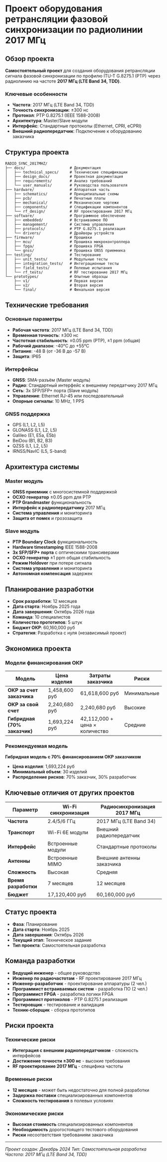 # Проект оборудования ретрансляции фазовой синхронизации по радиолинии 2017 МГц

## Обзор проекта

**Самостоятельный проект** для создания оборудования ретрансляции сигнала фазовой синхронизации по профилю ITU-T G.8275.1 (PTP) через радиолинию на частоте **2017 МГц (LTE Band 34, TDD)**.

### Ключевые особенности

- **Частота**: 2017 МГц (LTE Band 34, TDD)
- **Точность синхронизации**: ±300 нс
- **Протокол**: PTP G.8275.1 (IEEE 1588-2008)
- **Архитектура**: Master/Slave модули
- **Интерфейс**: Стандартные протоколы (Ethernet, CPRI, eCPRI)
- **Внешний радиопередатчик**: Подключение к оборудованию заказчика

## Структура проекта

```
RADIO_SYNC_2017MHZ/
├── docs/                    # Документация
│   ├── technical_specs/     # Технические спецификации
│   ├── design_docs/         # Проектная документация
│   ├── requirements/        # Анализ требований
│   └── user_manuals/        # Руководства пользователя
├── hardware/                # Аппаратная часть
│   ├── schematics/          # Принципиальные схемы
│   ├── pcb/                 # Печатные платы
│   ├── mechanical/          # Механические чертежи
│   ├── components/          # Спецификации компонентов
│   └── rf_design/           # RF проектирование 2017 МГц
├── software/                # Программное обеспечение
│   ├── embedded/            # Встраиваемое ПО
│   ├── management/          # Система управления
│   ├── protocols/           # PTP G.8275.1 реализация
│   └── drivers/             # Драйверы устройств
├── firmware/                # Прошивки
│   ├── mcu/                 # Прошивка микроконтроллера
│   ├── fpga/                # Прошивка FPGA
│   └── gnss/                # Прошивка GNSS приемника
├── testing/                 # Тестирование
│   ├── unit_tests/          # Модульные тесты
│   ├── integration_tests/   # Интеграционные тесты
│   ├── field_tests/         # Полевые испытания
│   └── rf_tests/            # RF тестирование 2017 МГц
└── prototypes/              # Опытные образцы
    ├── v1/                  # Первая версия
    ├── v2/                  # Вторая версия
    └── final/               # Финальная версия
```

## Технические требования

### Основные параметры
- **Рабочая частота**: 2017 МГц (LTE Band 34, TDD)
- **Временная точность**: ±300 нс
- **Частотная стабильность**: ±0.05 ppm (PTP), ±1 ppm (общая)
- **Рабочий диапазон**: -40°C до +55°C
- **Питание**: -48 В (от -36 В до -57 В)
- **Защита**: IP65

### Интерфейсы
- **GNSS**: SMA-разъём (Master модуль)
- **Радио**: Стандартный интерфейс к внешнему передатчику 2017 МГц
- **Сеть**: 3x SFP/SFP+ порта (Slave модуль)
- **Управление**: Ethernet RJ-45 или последовательный
- **Опорные сигналы**: 10 MHz, 1 PPS

### GNSS поддержка
- GPS (L1, L2, L5)
- GLONASS (L1, L2, L5)
- Galileo (E1, E5a, E5b)
- BeiDou (B1, B2, B3)
- QZSS (L1, L2, L5)
- IRNSS/NavIC (L5, S-band)

## Архитектура системы

### Master модуль
- **GNSS приемник** с многосистемной поддержкой
- **OCXO генератор** ±0.05 ppm для PTP
- **PTP Grandmaster** функциональность
- **Интерфейс к радиопередатчику** 2017 МГц
- **Система управления** и мониторинга
- **Защита от помех** и грозозащита

### Slave модуль
- **PTP Boundary Clock** функциональность
- **Hardware timestamping** IEEE 1588-2008
- **3x SFP/SFP+ порта** с оптическими трансиверами
- **OCXO генератор** ±1 ppm общая стабильность
- **Режим Holdover** при потере сигнала
- **Система управления** и мониторинга
- **Автономная компенсация** задержек

## Планирование разработки

- **Срок разработки**: 12 месяцев
- **Дата старта**: Ноябрь 2025 года
- **Дата завершения**: Октябрь 2026 года
- **Команда**: 10 специалистов
- **Количество прототипов**: 5 штук
- **Бюджет ОКР**: 60,160,000 руб
- **Стратегия**: Разработка с нуля (независимый проект)

## Экономика проекта

### Модели финансирования ОКР

| Модель | Цена изделия | Затраты заказчика | Риски |
|--------|--------------|-------------------|-------|
| **ОКР за счет заказчика** | 1,458,600 руб | 61,618,600 руб | Минимальные |
| **ОКР за свой счет** | 2,240,680 руб | 2,240,680 руб | Высокие |
| **Гибридная (70% заказчик)** | 1,693,224 руб | 42,112,000 + цена × количество | Средние |

### Рекомендуемая модель
**Гибридная модель с 70% финансированием ОКР заказчиком**
- **Цена изделия**: 1,693,224 руб
- **Минимальный объем**: 30 изделий
- **Распределение рисков**: 70% заказчик, 30% разработчик

## Ключевые отличия от других проектов

| Параметр | Wi-Fi синхронизация | Радиосинхронизация 2017 МГц |
|----------|-------------------|---------------------------|
| **Частота** | 2.4/5/6 ГГц | 2017 МГц (LTE Band 34) |
| **Транспорт** | Wi-Fi 6E модули | Внешний радиопередатчик |
| **Интерфейс** | Встроенные модули | Стандартные протоколы |
| **Антенны** | Встроенные MIMO | Внешние антенны заказчика |
| **Сложность** | Высокая | Средняя |
| **Время разработки** | 7 месяцев | 12 месяцев |
| **Бюджет** | 17,120,400 руб | 60,160,000 руб |

## Статус проекта

- **Фаза**: Планирование
- **Дата старта**: Ноябрь 2025
- **Дата завершения**: Октябрь 2026
- **Текущий этап**: Техническое задание
- **Тип проекта**: Самостоятельная разработка

## Команда разработки

- **Ведущий инженер** - общее руководство
- **Инженер по радиочастотам** - RF проектирование 2017 МГц
- **Инженер-разработчик** - проектирование аппаратуры (2 чел.)
- **Программист встраиваемых систем** - разработка ПО (2 чел.)
- **Программист FPGA** - разработка логики FPGA
- **Программист протоколов** - PTP G.8275.1 реализация
- **Тестировщик** - тестирование и валидация
- **Техник-сборщик** - сборка прототипов

## Риски проекта

### Технические риски
- **Интеграция с внешним радиопередатчиком** - сложность интерфейсов
- **Достижение точности ±300 нс** - высокие требования
- **RF проектирование 2017 МГц** - специфика частоты

### Временные риски
- **12 месяцев** - может быть недостаточно для полной разработки
- **Задержка поставки** специализированных компонентов
- **Сложность тестирования** в полевых условиях

### Экономические риски
- **Высокая стоимость** специализированных компонентов
- **Необходимость** дорогостоящего тестового оборудования
- **Риски** несоответствия требованиям заказчика

---

*Проект создан: Декабрь 2024*
*Тип: Самостоятельная разработка*
*Частота: 2017 МГц (LTE Band 34, TDD)*
